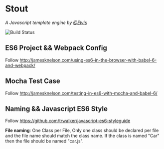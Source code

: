 # Stout

*A Javascript template engine by [@Elvis](//github.com/cpselvis)*

![Build Status](https://travis-ci.org/cpselvis/stout.svg?branch=master)

## ES6 Project && Webpack Config

  Follow http://jamesknelson.com/using-es6-in-the-browser-with-babel-6-and-webpack/
  
## Mocha Test Case

  Follow http://jamesknelson.com/testing-in-es6-with-mocha-and-babel-6/

## Naming && Javascript ES6 Style

  Follow https://github.com/trwalker/javascript-es6-styleguide
  
  **File naming**: One Class per File, Only one class should be declared per file and the file name should match the class name. If the class is named "Car" then the file should be named "car.js".
